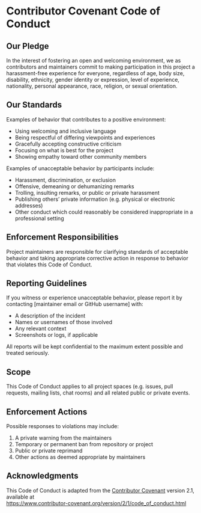 # Contributor Covenant Code of Conduct

## Our Pledge

In the interest of fostering an open and welcoming environment, we as contributors and maintainers commit to making participation in this project a harassment-free experience for everyone, regardless of age, body size, disability, ethnicity, gender identity or expression, level of experience, nationality, personal appearance, race, religion, or sexual orientation.

## Our Standards

Examples of behavior that contributes to a positive environment:

- Using welcoming and inclusive language  
- Being respectful of differing viewpoints and experiences  
- Gracefully accepting constructive criticism  
- Focusing on what is best for the project  
- Showing empathy toward other community members

Examples of unacceptable behavior by participants include:

- Harassment, discrimination, or exclusion  
- Offensive, demeaning or dehumanizing remarks  
- Trolling, insulting remarks, or public or private harassment  
- Publishing others’ private information (e.g. physical or electronic addresses)  
- Other conduct which could reasonably be considered inappropriate in a professional setting

## Enforcement Responsibilities

Project maintainers are responsible for clarifying standards of acceptable behavior and taking appropriate corrective action in response to behavior that violates this Code of Conduct.

## Reporting Guidelines

If you witness or experience unacceptable behavior, please report it by contacting [maintainer email or GitHub username] with:

- A description of the incident  
- Names or usernames of those involved  
- Any relevant context  
- Screenshots or logs, if applicable

All reports will be kept confidential to the maximum extent possible and treated seriously.

## Scope

This Code of Conduct applies to all project spaces (e.g. issues, pull requests, mailing lists, chat rooms) and all related public or private events.

## Enforcement Actions

Possible responses to violations may include:

1. A private warning from the maintainers  
2. Temporary or permanent ban from repository or project  
3. Public or private reprimand  
4. Other actions as deemed appropriate by maintainers

## Acknowledgments

This Code of Conduct is adapted from the [Contributor Covenant](https://www.contributor-covenant.org) version 2.1, available at  
<https://www.contributor-covenant.org/version/2/1/code_of_conduct.html>  
